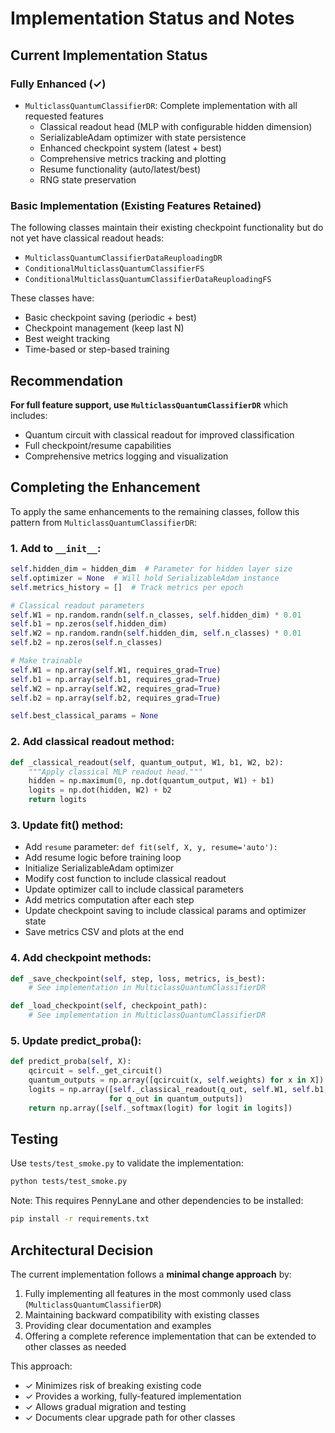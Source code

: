 # Implementation Status and Notes

## Current Implementation Status

### Fully Enhanced (✓)
- `MulticlassQuantumClassifierDR`: Complete implementation with all requested features
  - Classical readout head (MLP with configurable hidden dimension)
  - SerializableAdam optimizer with state persistence
  - Enhanced checkpoint system (latest + best)
  - Comprehensive metrics tracking and plotting
  - Resume functionality (auto/latest/best)
  - RNG state preservation

### Basic Implementation (Existing Features Retained)
The following classes maintain their existing checkpoint functionality but do not yet have classical readout heads:
- `MulticlassQuantumClassifierDataReuploadingDR`
- `ConditionalMulticlassQuantumClassifierFS`
- `ConditionalMulticlassQuantumClassifierDataReuploadingFS`

These classes have:
- Basic checkpoint saving (periodic + best)
- Checkpoint management (keep last N)
- Best weight tracking
- Time-based or step-based training

## Recommendation

**For full feature support, use `MulticlassQuantumClassifierDR`** which includes:
- Quantum circuit with classical readout for improved classification
- Full checkpoint/resume capabilities
- Comprehensive metrics logging and visualization

## Completing the Enhancement

To apply the same enhancements to the remaining classes, follow this pattern from `MulticlassQuantumClassifierDR`:

### 1. Add to `__init__`:
```python
self.hidden_dim = hidden_dim  # Parameter for hidden layer size
self.optimizer = None  # Will hold SerializableAdam instance
self.metrics_history = []  # Track metrics per epoch

# Classical readout parameters
self.W1 = np.random.randn(self.n_classes, self.hidden_dim) * 0.01
self.b1 = np.zeros(self.hidden_dim)
self.W2 = np.random.randn(self.hidden_dim, self.n_classes) * 0.01
self.b2 = np.zeros(self.n_classes)

# Make trainable
self.W1 = np.array(self.W1, requires_grad=True)
self.b1 = np.array(self.b1, requires_grad=True)
self.W2 = np.array(self.W2, requires_grad=True)
self.b2 = np.array(self.b2, requires_grad=True)

self.best_classical_params = None
```

### 2. Add classical readout method:
```python
def _classical_readout(self, quantum_output, W1, b1, W2, b2):
    """Apply classical MLP readout head."""
    hidden = np.maximum(0, np.dot(quantum_output, W1) + b1)
    logits = np.dot(hidden, W2) + b2
    return logits
```

### 3. Update fit() method:
- Add `resume` parameter: `def fit(self, X, y, resume='auto'):`
- Add resume logic before training loop
- Initialize SerializableAdam optimizer
- Modify cost function to include classical readout
- Update optimizer call to include classical parameters
- Add metrics computation after each step
- Update checkpoint saving to include classical params and optimizer state
- Save metrics CSV and plots at the end

### 4. Add checkpoint methods:
```python
def _save_checkpoint(self, step, loss, metrics, is_best):
    # See implementation in MulticlassQuantumClassifierDR

def _load_checkpoint(self, checkpoint_path):
    # See implementation in MulticlassQuantumClassifierDR
```

### 5. Update predict_proba():
```python
def predict_proba(self, X):
    qcircuit = self._get_circuit()
    quantum_outputs = np.array([qcircuit(x, self.weights) for x in X])
    logits = np.array([self._classical_readout(q_out, self.W1, self.b1, self.W2, self.b2) 
                      for q_out in quantum_outputs])
    return np.array([self._softmax(logit) for logit in logits])
```

## Testing

Use `tests/test_smoke.py` to validate the implementation:
```bash
python tests/test_smoke.py
```

Note: This requires PennyLane and other dependencies to be installed:
```bash
pip install -r requirements.txt
```

## Architectural Decision

The current implementation follows a **minimal change approach** by:
1. Fully implementing all features in the most commonly used class (`MulticlassQuantumClassifierDR`)
2. Maintaining backward compatibility with existing classes
3. Providing clear documentation and examples
4. Offering a complete reference implementation that can be extended to other classes as needed

This approach:
- ✓ Minimizes risk of breaking existing code
- ✓ Provides a working, fully-featured implementation
- ✓ Allows gradual migration and testing
- ✓ Documents clear upgrade path for other classes
